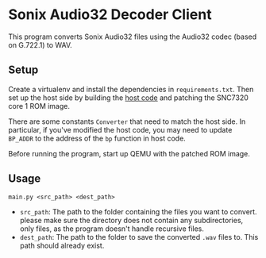 Sonix Audio32 Decoder Client
============================

This program converts Sonix Audio32 files using the Audio32 codec
(based on G.722.1) to WAV.

Setup
-----
Create a virtualenv and install the dependencies in `requirements.txt`. Then
set up the host side by building the [host code](https://github.com/GMMan/aud32-decoder-host)
and patching the SNC7320 core 1 ROM image.

There are some constants `Converter` that need to match the host side. In
particular, if you've modified the host code, you may need to update `BP_ADDR`
to the address of the `bp` function in host code.

Before running the program, start up QEMU with the patched ROM image.

Usage
-----

```
main.py <src_path> <dest_path>
```

- `src_path`: The path to the folder containing the files you want to convert.
  please make sure the directory does not contain any subdirectories, only
  files, as the program doesn't handle recursive files.
- `dest_path`: The path to the folder to save the converted `.wav` files to.
  This path should already exist.
